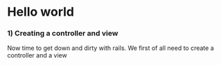 # Hello world

### 1) Creating a controller and view

Now time to get down and dirty with rails. We first of all need to create a controller and a view
